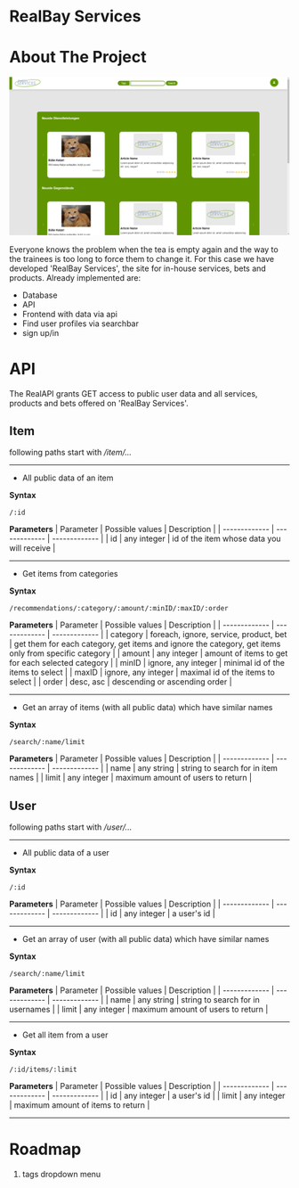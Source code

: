# RealBay Services

<!-- ABOUT THE PROJECT -->
# About The Project

![RealBay Home Screen](readme/RealBayHomeScreen.png)

Everyone knows the problem when the tea is empty again and the way to the trainees is too long to force them to change it.
For this case we have developed 'RealBay Services', the site for in-house services, bets and products.
Already implemented are:

* Database 
* API 
* Frontend with data via api
* Find user profiles via searchbar
* sign up/in

<!-- API -->
# API

The RealAPI grants GET access to public user data and all services, products and bets offered on 'RealBay Services'.

## Item 
following paths start with */item/...*

<hr>

- All public data of an item

**Syntax**
```
/:id
```
**Parameters**
| Parameter | Possible values | Description |
| ------------- | ------------- | ------------- |
| id | any integer | id of the item whose data you will receive |

<hr>

- Get items from categories

**Syntax**
```
/recommendations/:category/:amount/:minID/:maxID/:order
```
**Parameters**
| Parameter | Possible values | Description |
| ------------- | ------------- | ------------- |
| category | foreach, ignore, service, product, bet | get them for each category, get items and ignore the category, get items only from specific category |
| amount | any integer | amount of items to get for each selected category |
| minID | ignore, any integer | minimal id of the items to select |
| maxID | ignore, any integer | maximal id of the items to select |
| order | desc, asc | descending  or ascending  order |

<hr>

- Get an array of items (with all public data) which have similar names

**Syntax**
```
/search/:name/limit
```
**Parameters**
| Parameter | Possible values | Description |
| ------------- | ------------- | ------------- |
| name | any string | string to search for in item names |
| limit | any integer | maximum amount of users to return |


## User 
following paths start with */user/...*

<hr>

- All public data of a user

**Syntax**
```
/:id
```
**Parameters**
| Parameter | Possible values | Description |
| ------------- | ------------- | ------------- |
| id | any integer | a user's id |

<hr>

- Get an array of user (with all public data) which have similar names

**Syntax**
```
/search/:name/limit
```
**Parameters**
| Parameter | Possible values | Description |
| ------------- | ------------- | ------------- |
| name | any string | string to search for in usernames |
| limit | any integer | maximum amount of users to return |

<hr>

- Get all item from a user

**Syntax**
```
/:id/items/:limit
```
**Parameters**
| Parameter | Possible values | Description |
| ------------- | ------------- | ------------- |
| id | any integer | a user's id |
| limit | any integer | maximum amount of items to return |

<hr>

<!-- Roadmap -->
# Roadmap

1. tags dropdown menu
